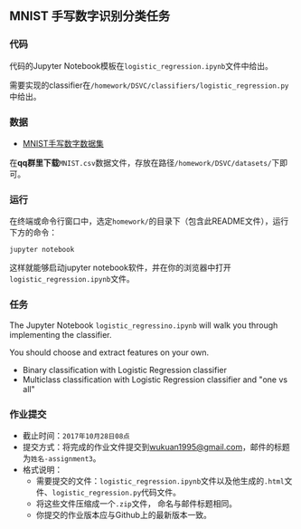 ## MNIST 手写数字识别分类任务

### 代码

代码的Jupyter Notebook模板在`logistic_regression.ipynb`文件中给出。

需要实现的classifier在`/homework/DSVC/classifiers/logistic_regression.py`中给出。

### 数据

- [MNIST手写数字数据集](http://yann.lecun.com/exdb/mnist/)

在**qq群里下载**`MNIST.csv`数据文件，存放在路径`/homework/DSVC/datasets/`下即可。

### 运行

在终端或命令行窗口中，选定`homework/`的目录下（包含此README文件），运行下方的命令：

`jupyter notebook `

这样就能够启动jupyter notebook软件，并在你的浏览器中打开`logistic_regression.ipynb`文件。

### 任务

The Jupyter Notebook `logistic_regressino.ipynb` will walk you through implementing the classifier.

 You should choose and extract features on your own.

- Binary classification with Logistic Regression classifier
- Multiclass classification with Logistic Regression classifier and "one vs all"

### 作业提交

- 截止时间：`2017年10月28日08点`
- 提交方式：将完成的作业文件提交到[wukuan1995@gmail.com](mailto:wukuan1995@gmail.com)，邮件的标题为`姓名-assignment3`。
- 格式说明：
  - 需要提交的文件：`logistic_regression.ipynb`文件以及他生成的`.html`文件、`logistic_regression.py`代码文件。
  - 将这些文件压缩成一个`.zip`文件， 命名与邮件标题相同。
  - 你提交的作业版本应与Github上的最新版本一致。